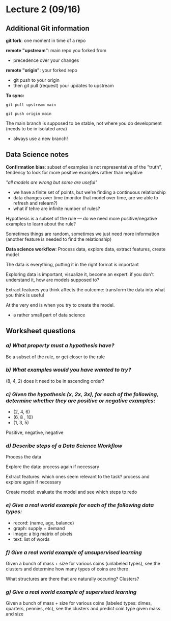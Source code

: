 # Lecture 2 (09/16)

## Additional Git information
**git fork**: one moment in time of a repo

**remote "upstream"**: main repo you forked from
* precedence over your changes

**remote "origin"**: your forked repo
* git push to your origin
* then git pull (request) your updates to upstream

**To sync:**
```
git pull upstream main

git push origin main
```
The main branch is supposed to be stable, not where you do development (needs to be in isolated area)
* always use a new branch!

## Data Science notes

**Confirmation bias**: subset of examples is not representative of the "truth", tendency to look for more positive examples rather than negative

_"all models are wrong but some are useful"_
* we have a finite set of points, but we're finding a continuous relationship 
* data changes over time (monitor that model over time, are we able to refresh and relearn?)
* what if tehre are infinite number of rules?

Hypothesis is a subset of the rule — do we need more positive/negative examples to learn about the rule?

Sometimes things are random, sometimes we just need more information (another feature is needed to find the relationship)

**Data science workflow**: Process data, explore data, extract features, create model

The data is everything, putting it in the right format is important 

Exploring data is important, visualize it, become an expert: if you don't understand it, how are models supposed to?

Extract features you think affects the outcome: transform the data into what you think is useful

At the very end is when you try to create the model.
* a rather small part of data science

## Worksheet questions
### _a) What property must a hypothesis have?_

Be a subset of the rule, or get closer to the rule

### _b) What examples would you have wanted to try?_

(8, 4, 2) does it need to be in ascending order?

### _c) Given the hypothesis (x, 2x, 3x), for each of the following, determine whether they are positive or negative examples:_

- (2, 4, 6)
- (6, 8 , 10)
- (1, 3, 5)

Positive, negative, negative

### _d) Describe steps of a Data Science Workflow_

Process the data

Explore the data: process again if necessary

Extract features: which ones seem relevant to the task? process and explore again if necessary

Create model: evaluate the model and see which steps to redo

### _e) Give a real world example for each of the following data types:_

- record: (name, age, balance)
- graph: supply + demand
- image: a big matrix of pixels
- text: list of words

### _f) Give a real world example of unsupervised learning_

Given a bunch of mass + size for various coins (unlabeled types), see the clusters and determine how many types of coins are there

What structures are there that are naturally occuring? Clusters?

### _g) Give a real world example of supervised learning_

Given a bunch of mass + size for various coins (labeled types: dimes, quarters, pennies, etc), see the clusters and predict coin type given mass and size

